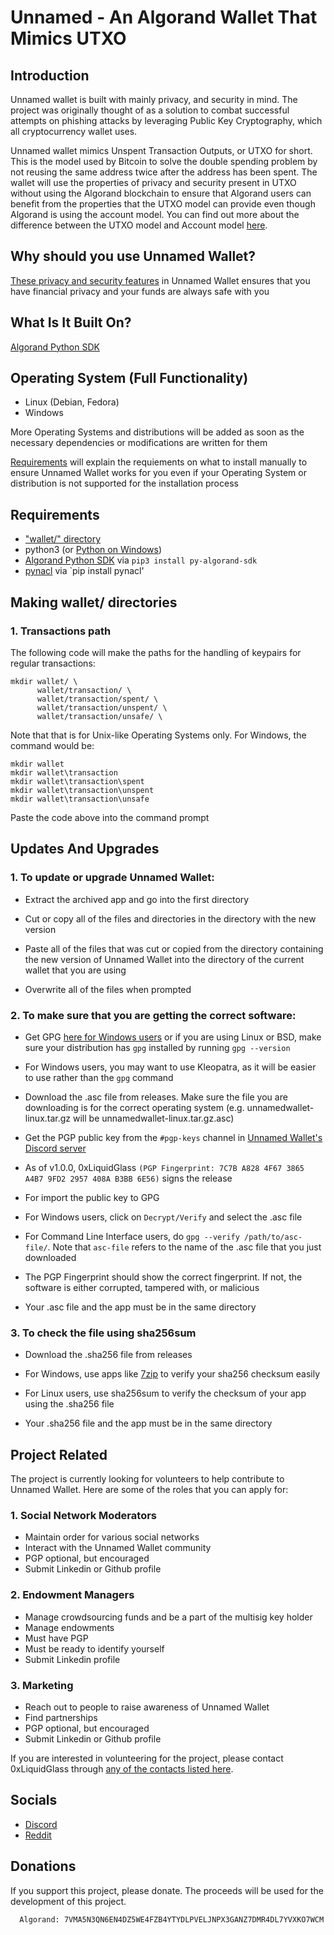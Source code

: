# Unnamed - An Algorand Wallet That Mimics UTXO

## Introduction

Unnamed wallet is built with mainly privacy, and security in mind. The project was originally thought of as a solution to combat successful attempts on phishing attacks by leveraging Public Key Cryptography, which all cryptocurrency wallet uses.

Unnamed wallet mimics Unspent Transaction Outputs, or UTXO for short. This is the model used by Bitcoin to solve the double spending problem by not reusing the same address twice after the address has been spent. The wallet will use the properties of privacy and security present in UTXO without using the Algorand blockchain to ensure that Algorand users can benefit from the properties that the UTXO model can provide even though Algorand is using the account model. You can find out more about the difference between the UTXO model and Account model [here](https://www.youtube.com/watch?v=HT6_j_ZyAms).

## Why should you use Unnamed Wallet?

[These privacy and security features](https://github.com/0xLiquidGlass/unnamed/blob/labs-liquidglass/unnamedwallet/src/README.md) in Unnamed Wallet ensures that you have financial privacy and your funds are always safe with you

## What Is It Built On?

[Algorand Python SDK](https://github.com/algorand/py-algorand-sdk)

## Operating System (Full Functionality)

- Linux (Debian, Fedora)
- Windows

More Operating Systems and distributions will be added as soon as the necessary dependencies or modifications are written for them

[Requirements](https://github.com/0xLiquidGlass/unnamed/tree/labs-liquidglass#requirements) will explain the requiements on what to install manually to ensure Unnamed Wallet works for you even if your Operating System or distribution is not supported for the installation process

## Requirements

- ["wallet/" directory](https://github.com/0xLiquidGlass/unnamed/tree/labs-liquidglass#making-wallet-directories)
- python3 (or [Python on Windows](https://www.python.org/downloads/))
- [Algorand Python SDK](https://github.com/algorand/py-algorand-sdk) via `pip3 install py-algorand-sdk`
- [pynacl](https://pynacl.readthedocs.io/en/latest/) via `pip install pynacl'

## Making wallet/ directories

### 1. Transactions path

The following code will make the paths for the handling of keypairs for regular transactions:

```
mkdir wallet/ \
      wallet/transaction/ \
      wallet/transaction/spent/ \
      wallet/transaction/unspent/ \
      wallet/transaction/unsafe/ \
```

Note that that is for Unix-like Operating Systems only. For Windows, the command would be:

```
mkdir wallet
mkdir wallet\transaction
mkdir wallet\transaction\spent
mkdir wallet\transaction\unspent
mkdir wallet\transaction\unsafe
```

Paste the code above into the command prompt

## Updates And Upgrades

### 1. To update or upgrade Unnamed Wallet:

- Extract the archived app and go into the first directory

- Cut or copy all of the files and directories in the directory with the new version

- Paste all of the files that was cut or copied from the directory containing the new version of Unnamed Wallet into the directory of the current wallet that you are using

- Overwrite all of the files when prompted

### 2. To make sure that you are getting the correct software:

- Get GPG [here for Windows users](https://gnupg.org/download/index.html) or if you are using Linux or BSD, make sure your distribution has `gpg` installed by running `gpg --version`

- For Windows users, you may want to use Kleopatra, as it will be easier to use rather than the `gpg` command

- Download the .asc file from releases. Make sure the file you are downloading is for the correct operating system (e.g. unnamedwallet-linux.tar.gz will be unnamedwallet-linux.tar.gz.asc)

- Get the PGP public key from the `#pgp-keys` channel in [Unnamed Wallet's Discord server](https://discord.gg/kePECdcXad)

- As of v1.0.0, 0xLiquidGlass `(PGP Fingerprint: 7C7B A828 4F67 3865 A4B7 9FD2 2957 408A B3BB 6E56)` signs the release

- For import the public key to GPG

- For Windows users, click on `Decrypt/Verify` and select the .asc file

- For Command Line Interface users, do `gpg --verify /path/to/asc-file/`. Note that `asc-file` refers to the name of the .asc file that  you just downloaded

- The PGP Fingerprint should show the correct fingerprint. If not, the software is either corrupted, tampered with, or malicious

- Your .asc file and the app must be in the same directory

### 3. To check the file using sha256sum

- Download the .sha256 file from releases

- For Windows, use apps like [7zip](https://www.7-zip.org/download.html) to verify your sha256 checksum easily

- For Linux users, use sha256sum to verify the checksum of your app using the .sha256 file

- Your .sha256 file and the app must be in the same directory

## Project Related

The project is currently looking for volunteers to help contribute to Unnamed Wallet. Here are some of the roles that you can apply for:

### 1. Social Network Moderators
- Maintain order for various social networks
- Interact with the Unnamed Wallet community
- PGP optional, but encouraged
- Submit Linkedin or Github profile

### 2. Endowment Managers
- Manage crowdsourcing funds and be a part of the multisig key holder
- Manage endowments
- Must have PGP
- Must be ready to identify yourself
- Submit Linkedin profile

### 3. Marketing
- Reach out to people to raise awareness of Unnamed Wallet
- Find partnerships
- PGP optional, but encouraged
- Submit Linkedin or Github profile

If you are interested in volunteering for the project, please contact 0xLiquidGlass through [any of the contacts listed here](https://github.com/0xLiquidGlass/0xLiquidGlass/blob/main/README.md#contact).

## Socials

- [Discord](https://discord.gg/kePECdcXad)
- [Reddit](https://www.reddit.com/r/unnamed_wallet/)

## Donations

If you support this project, please donate. The proceeds will be used for the development of this project.

``` 
  Algorand: 7VMA5N3QN6EN4DZ5WE4FZB4YTYDLPVELJNPX3GANZ7DMR4DL7YVXKO7WCM
```
